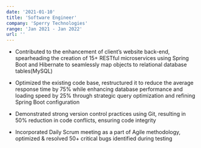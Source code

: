 ```yaml
---
date: '2021-01-10'
title: 'Software Engineer'
company: 'Sperry Technologies'
range: 'Jan 2021 - Jan 2022'
url: ''
---
```


- Contributed to the enhancement of client’s website back-end, spearheading the creation of 15+ RESTful microservices using Spring
Boot and Hibernate to seamlessly map objects to relational database tables(MySQL)

- Optimized the existing code base, restructured it to reduce the average response time by 75% while enhancing database performance
and loading speed by 25% through strategic query optimization and refining Spring Boot configuration

- Demonstrated strong version control practices using Git, resulting in 50% reduction in code conflicts, ensuring code integrity

- Incorporated Daily Scrum meeting as a part of Agile methodology, optimized & resolved 50+ critical bugs identified during testing
